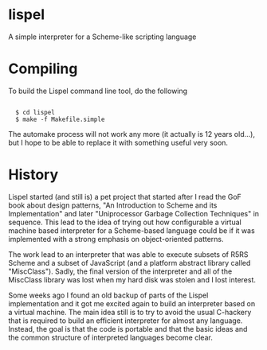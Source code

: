 lispel
======

A simple interpreter for a Scheme-like scripting language

Compiling
=========

To build the Lispel command line tool, do the following

<pre><code>
  $ cd lispel
  $ make -f Makefile.simple
</code></pre>

The automake process will not work any more (it actually is 12 years old...),
but I hope to be able to replace it with something useful very soon.

History
=======

Lispel started (and still is) a pet project that started after I read the GoF
book about design patterns, "An Introduction to Scheme and its Implementation"
and later "Uniprocessor Garbage Collection Techniques" in sequence. This lead
to the idea of trying out how configurable a virtual machine based interpreter
for a Scheme-based language could be if it was implemented with a strong 
emphasis on object-oriented patterns.

The work lead to an interpreter that was able to execute subsets of R5RS 
Scheme and a subset of JavaScript (and a platform abstract library called
"MiscClass"). Sadly, the final version of the interpreter and all of the
MiscClass library was lost when my hard disk was stolen and I lost interest.

Some weeks ago I found an old backup of parts of the Lispel implementation and
it got me excited again to build an interpreter based on a virtual machine.
The main idea still is to try to avoid the usual C-hackery that is required to
build an efficient interpreter for almost any language. Instead, the goal is
that the code is portable and that the basic ideas and the common structure
of interpreted languages become clear.

